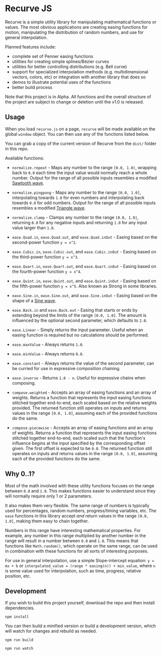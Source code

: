 Recurve JS
==========

Recurve is a simple utility library for manipulating mathematical functions or values. The most obvious applications are creating easing functions for motion, manipulating the distribution of random numbers, and use for general interpolation.

Planned features include:

- complete set of Penner easing functions
- utilities for creating simple splines/Bézier curves
- utilities for better controlling distributions (e.g. Bell curve)
- support for specialized interpolation methods (e.g. multidimensional vectors, colors, etc) or integration with another library that does so
- demos to illustrate potential uses of the functions
- better build process

Note that this project is in Alpha. All functions and the overall structure of the project are subject to change or deletion until the v1.0 is released.

Usage
-----

When you load `recurve.js` on a page, `recurve` will be made available on the global `window` object. You can then use any of the functions listed below.

You can grab a copy of the current version of Recurve from the `dist/` folder in this repo.

Available functions:

- `normalize.repeat` - Maps any number to the range `[0.0, 1.0)`, wrapping back to `0.0` each time the input value would normally reach a whole number. Output for the range of all possible inputs resembles a modified [Sawtooth wave](https://en.wikipedia.org/wiki/Sawtooth_wave).
- `normalize.pingpong` - Maps any number to the range `[0.0, 1.0]`, interpolating towards `1.0` for even numbers and interpolating back towards `0.0` for odd numbers. Output for the range of all possible inputs resembles a modified [Triangle wave](https://en.wikipedia.org/wiki/Triangle_wave).
- `normalize.clamp` - Clamps any number to the range `[0.0, 1.0]`, returning `0.0` for any negative inputs and returning `1.0` for any input value larger than `1.0`.

- `ease.Quad.in`, `ease.Quad.out`, and `ease.Quad.inOut` - Easing based on the second-power function `y = x^2`.
- `ease.Cubic.in`, `ease.Cubic.out`, and `ease.Cubic.inOut` - Easing based on the third-power function `y = x^3`.
- `ease.Quart.in`, `ease.Quart.out`, and `ease.Quart.inOut` - Easing based on the fourth-power function `y = x^4`.
- `ease.Quint.in`, `ease.Quint.out`, and `ease.Quint.inOut` - Easing based on the fifth-power function `y = x^5`. Also known as Strong in some libraries.
- `ease.Sine.in`, `ease.Sine.out`, and `ease.Sine.inOut` - Easing based on the shape of a [Sine wave](https://en.wikipedia.org/wiki/Sine_wave).
- `ease.Back.in` and `ease.Back.out` - Easing that starts or ends by extending beyond the limits of the range `[0.0, 1.0]`. The amount is influenced by the optional second parameter, which defaults to `2.0`.
- `ease.Linear` - Simply returns the input parameter. Useful when an easing function is required but no calculations should be performed.
- `ease.maxValue` - Always returns `1.0`.
- `ease.minValue` - Always returns `0.0`.
- `ease.constant` - Always returns the value of the second parameter, can be curried for use in expressive composition chaining.
- `ease.inverse` - Returns `1.0 - n`. Useful for expressive chains when composing.

- `compose.weighted` - Accepts an array of easing functions and an array of weights. Returns a function that represents the input easing functions stitched together end-to-end, each scaled based on the relative weights provided. The returned function still operates on inputs and returns values in the range `[0.0, 1.0]`, assuming each of the provided functions do the same.
- `compose.piecewise` - Accepts an array of easing functions and an array of weights. Returns a function that represents the input easing functions stitched together end-to-end, each scaled such that the function's influence begins at the input specified by the corresponding offset given. The first offset is expected to be `0.0`. The returned function still operates on inputs and returns values in the range `[0.0, 1.0]`, assuming each of the provided functions do the same.

Why 0..1?
---------

Most of the math involved with these utility functions focuses on the range between `0.0` and `1.0`. This makes functions easier to understand since they will normally require only 1 or 2 parameters.

It also makes them very flexible. The same range of numbers is typically used for percentages, random numbers, progress/timing variables, etc. The `ease` functions in this library accept *and* return values in the range `[0.0, 1.0]`, making them easy to chain together.

Numbers in this range have interesting mathematical properties. For example, any number in this range multiplied by another number in the range will result in a number between `0.0` and `1.0`. This means that functions like `Math.random()`, which operate on the same range, can be used in combination with these functions for all sorts of interesting purposes.

For use in general interpolation, use a simple Slope-intercept equation: `y = mx + b` or `interpolated_value = (range * easing(n)) + min_value`, where `n` is some value used for interpolation, such as time, progress, relative position, etc.

Development
-----------

If you wish to build this project yourself, download the repo and then install dependencies.

```
npm install
```

You can then build a minified version or build a development version, which will watch for changes and rebuild as needed.

```
npm run build

npm run watch
```

